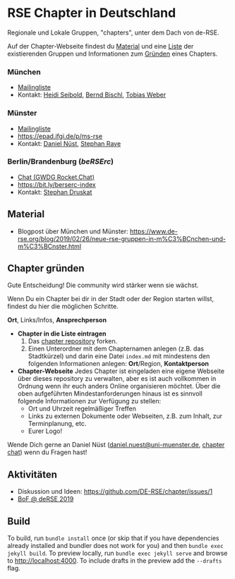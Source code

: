 # RSE Chapter in Deutschland

Regionale und Lokale Gruppen, "chapters", unter dem Dach von de-RSE.

Auf der Chapter-Webseite findest du [Material]() und eine [Liste]() der existierenden Gruppen und Informationen zum [Gründen]() eines Chapters.

### München

- [Mailingliste](https://lists.lrz.de/mailman/listinfo/rse)
- Kontakt: [Heidi Seibold](https://www.osc.uni-muenchen.de/members/individual-members/seibold1/index.html), [Bernd Bischl](http://www.compstat.statistik.uni-muenchen.de/people/bischl/), [Tobias Weber](https://tobias.weber.userweb.mwn.de)

### Münster

- [Mailingliste](https://listserv.uni-muenster.de/mailman/listinfo/ms-rse) 
- https://epad.ifgi.de/p/ms-rse 
- Kontakt: [Daniel Nüst](https://nuest.staff.ifgi.de/), [Stephan Rave](https://www.uni-muenster.de/AMM/ohlberger/team/stephan_rave.shtml) 

### Berlin/Brandenburg (*beRSErc*)

- [Chat (GWDG Rocket.Chat)](https://chat.gwdg.de/channel/derse_berlin_brandenburg)
- https://bit.ly/berserc-index
- Kontakt: [Stephan Druskat](https://sdruskat.net)

## Material

- Blogpost über München und Münster: https://www.de-rse.org/blog/2019/02/26/neue-rse-gruppen-in-m%C3%BCnchen-und-m%C3%BCnster.html

## Chapter gründen

Gute Entscheidung! Die community wird stärker wenn sie wächst.

Wenn Du ein Chapter bei dir in der Stadt oder der Region starten willst, findest du hier die möglichen Schritte.


**Ort**, Links/Infos, **Ansprechperson**
- **Chapter in die Liste eintragen**
  1. Das [chapter repository]() forken.
  1. Einen Unterordner mit dem Chapternamen anlegen (z.B. das Stadtkürzel) und darin eine Datei `index.md` mit mindestens den folgenden Informationen anlegen: **Ort**/Region, **Kontaktperson**
- **Chapter-Webseite**
  Jedes Chapter ist eingeladen eine eigene Webseite über dieses repository zu verwalten, aber es ist auch vollkommen in Ordnung wenn ihr euch anders Online organisieren möchtet.
  Über die oben aufgeführten Mindestanforderungen hinaus ist es sinnvoll folgende Informationen zur Verfügung zu stellen:
    - Ort und Uhrzeit regelmäßiger Treffen
    - Links zu externen Dokumente oder Webseiten, z.B. zum Inhalt, zur Terminplanung, etc.
    - Eurer Logo! 

Wende Dich gerne an Daniel Nüst (daniel.nuest@uni-muenster.de, [chapter chat](https://chat.gwdg.de/channel/derse_chapter)) wenn du Fragen hast!


## Aktivitäten

- Diskussion und Ideen: https://github.com/DE-RSE/chapter/issues/1
- [BoF @ deRSE 2019](https://github.com/DE-RSE/chapter/issues/2)

## Build

To build, run `bundle install` once (or skip that if you have dependencies already installed and bundler does not work for you) and then  `bundle exec jekyll build`.
To preview locally, run `bundle exec jekyll serve` and browse to <http://localhost:4000>.
To include drafts in the preview add the `--drafts` flag.
